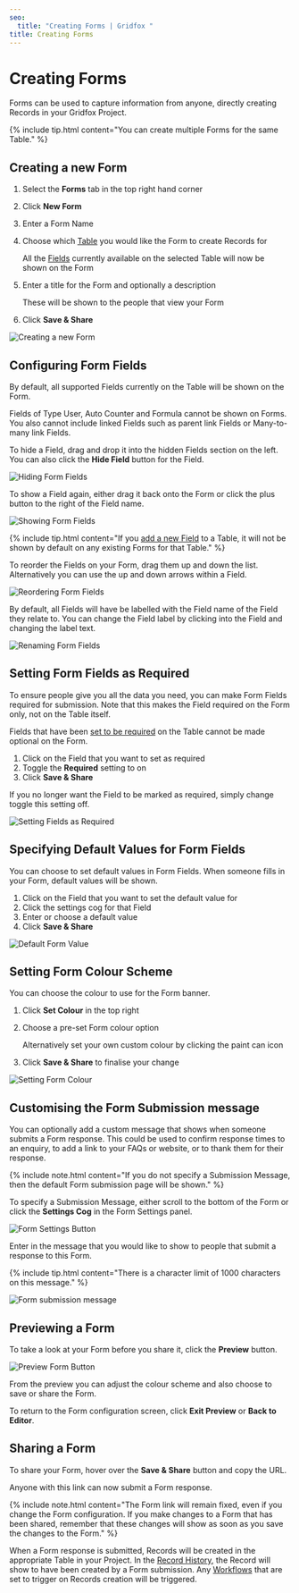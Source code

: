 ```yaml
---
seo:
  title: "Creating Forms | Gridfox "
title: Creating Forms
---
```

# Creating Forms

Forms can be used to capture information from anyone, directly creating Records in your Gridfox Project.

{% include tip.html content="You can create multiple Forms for the same Table." %}

## Creating a new Form

1. Select the **Forms** tab in the top right hand corner
2. Click **New Form**
3. Enter a Form Name
4. Choose which [Table](/building-a-project/an-introduction-to-tables) you would like the Form to create Records for

   All the [Fields](/building-a-project/an-introduction-to-fields) currently available on the selected Table will now be shown on the Form
5. Enter a title for the Form and optionally a description

   These will be shown to the people that view your Form
6. Click **Save & Share**

![Creating a new Form](/assets/images/creating-a-new-form.gif "Creating a new Form")

## Configuring Form Fields

By default, all supported Fields currently on the Table will be shown on the Form.

Fields of Type User, Auto Counter and Formula cannot be shown on Forms. You also cannot include linked Fields such as parent link Fields or Many-to-many link Fields.

To hide a Field, drag and drop it into the hidden Fields section on the left. You can also click the **Hide Field** button for the Field.

![Hiding Form Fields](/assets/images/hiding-form-fields_rs.gif "Hiding Form Fields")

To show a Field again, either drag it back onto the Form or click the plus button to the right of the Field name.

![Showing Form Fields](/assets/images/showing-form-fields_rs.gif "Showing Form Fields")

{% include tip.html content="If you [add a new Field](/building-a-project/creating-fields) to a Table, it will not be shown by default on any existing Forms for that Table." %}

To reorder the Fields on your Form, drag them up and down the list. Alternatively you can use the up and down arrows within a Field.

![Reordering Form Fields](/assets/images/reordering-form-fields_rs.gif "Reordering Form Fields")

By default, all Fields will have be labelled with the Field name of the Field they relate to. You can change the Field label by clicking into the Field and changing the label text.

![Renaming Form Fields](/assets/images/renaming-form-fields_rs.gif "Renaming Form Fields")

## Setting Form Fields as Required

To ensure people give you all the data you need, you can make Form Fields required for submission. Note that this makes the Field required on the Form only, not on the Table itself.

Fields that have been [set to be required](/building-a-project/field-settings#required-fields) on the Table cannot be made optional on the Form.

1. Click on the Field that you want to set as required
2. Toggle the **Required** setting to on
3. Click **Save & Share**

If you no longer want the Field to be marked as required, simply change toggle this setting off.

![Setting Fields as Required](/assets/images/required-form-fields_rs.gif "Setting Fields as Required")

## Specifying Default Values for Form Fields

You can choose to set default values in Form Fields. When someone fills in your Form, default values will be shown.

1. Click on the Field that you want to set the default value for
2. Click the settings cog for that Field
3. Enter or choose a default value
4. Click **Save & Share**

![Default Form Value](/assets/images/set-default-form-value_rs.gif "Default Form Value")

## Setting Form Colour Scheme

You can choose the colour to use for the Form banner.

1. Click **Set Colour** in the top right
2. Choose a pre-set Form colour option

   Alternatively set your own custom colour by clicking the paint can icon
3. Click **Save & Share** to finalise your change

![Setting Form Colour](/assets/images/setting-form-colour_rs.gif "Setting Form Colour")

## Customising the Form Submission message

You can optionally add a custom message that shows when someone submits a Form response. This could be used to confirm response times to an enquiry, to add a link to your FAQs or website, or to thank them for their response.

{% include note.html content="If you do not specify a Submission Message, then the default Form submission page will be shown." %}

To specify a Submission Message, either scroll to the bottom of the Form or click the **Settings Cog** in the Form Settings panel.

![Form Settings Button](/assets/images/form-settings-button.jpg "Form Settings Button")

Enter in the message that you would like to show to people that submit a response to this Form.

{% include tip.html content="There is a character limit of 1000 characters on this message." %}

![Form submission message](/assets/images/form-submission-message_rs.gif "Form submission message")

## Previewing a Form

To take a look at your Form before you share it, click the **Preview** button.

![Preview Form Button](/assets/images/preview-form-button_rs.jpg "Preview Form Button")

From the preview you can adjust the colour scheme and also choose to save or share the Form.

To return to the Form configuration screen, click **Exit Preview** or **Back to Editor**.

## Sharing a Form

To share your Form, hover over the **Save & Share** button and copy the URL.

Anyone with this link can now submit a Form response.

{% include note.html content="The Form link will remain fixed, even if you change the Form configuration. If you make changes to a Form that has been shared, remember that these changes will show as soon as you save the changes to the Form." %}

When a Form response is submitted, Records will be created in the appropriate Table in your Project. In the [Record History](/gridfox-project/record-history), the Record will show to have been created by a Form submission. Any [Workflows](/building-a-project/an-introduction-to-workflows) that are set to trigger on Records creation will be triggered.